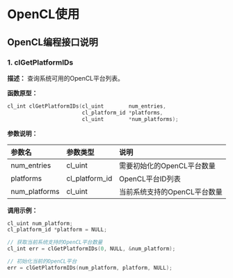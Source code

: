 # OpenCL使用

## OpenCL编程接口说明

### 1. clGetPlatformIDs

**描述：** 查询系统可用的OpenCL平台列表。

**函数原型：**

```cpp
cl_int clGetPlatformIDs(cl_uint        num_entries,
                        cl_platform_id *platforms,
                        cl_uint        *num_platforms);
```

**参数说明：**

|参数名|参数类型|说明|
|:--|:--|:--|
|num_entries|cl_uint|需要初始化的OpenCL平台数量 |
|platforms|cl_platform_id|OpenCL平台ID列表|
|num_platforms|cl_uint|当前系统支持的OpenCL平台数量|

**调用示例：**

```cpp
cl_uint num_platform;
cl_platform_id *platform = NULL;

// 获取当前系统支持的OpenCL平台数量
cl_int err = clGetPlatformIDs(0, NULL, &num_platform);

// 初始化当前的OpenCL平台
err = clGetPlatformIDs(num_platform, platform, NULL);
```